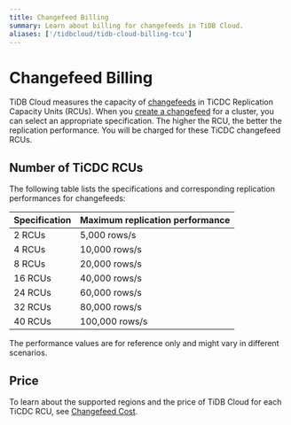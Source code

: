 ```yaml
---
title: Changefeed Billing
summary: Learn about billing for changefeeds in TiDB Cloud.
aliases: ['/tidbcloud/tidb-cloud-billing-tcu']
---
```


# Changefeed Billing

TiDB Cloud measures the capacity of [changefeeds](/tidb-cloud/changefeed-overview.md) in TiCDC Replication Capacity Units (RCUs). When you [create a changefeed](/tidb-cloud/changefeed-overview.md#create-a-changefeed) for a cluster, you can select an appropriate specification. The higher the RCU, the better the replication performance. You will be charged for these TiCDC changefeed RCUs.

## Number of TiCDC RCUs

The following table lists the specifications and corresponding replication performances for changefeeds:

| Specification | Maximum replication performance |
|---------------|---------------------------------|
| 2 RCUs        | 5,000 rows/s                    |
| 4 RCUs        | 10,000 rows/s                   |
| 8 RCUs        | 20,000 rows/s                   |
| 16 RCUs       | 40,000 rows/s                   |
| 24 RCUs       | 60,000 rows/s                   |
| 32 RCUs       | 80,000 rows/s                   |
| 40 RCUs       | 100,000 rows/s                  |
The performance values are for reference only and might vary in different scenarios.
## Price

To learn about the supported regions and the price of TiDB Cloud for each TiCDC RCU, see [Changefeed Cost](https://www.pingcap.com/tidb-cloud-pricing-details/#changefeed-cost).
